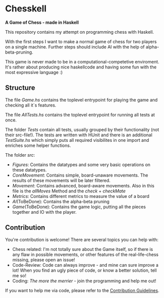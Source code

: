 # Chesskell
**A Game of Chess - made in Haskell** 

This repository contains my attempt on programming chess with Haskell.

With the first steps I want to make a normal game of chess for two players on a single machine. 
Further steps should include AI with the help of alpha-beta-pruning.

This game is never made to be in a computational-competetive enviroment. It's rather about producing nice haskellcode and having some fun with the most expressive language :)
## Structure
The file *Game.hs* contains the toplevel entrypoint for playing the game and checking all it`s features. 

The file *AllTests.hs* contains the toplevel entrypoint for running all tests at once. 

The folder *Tests* contain all tests, usually grouped by their functionality (not their src-file!). 
The tests are written with HUnit and there is an additional *TestSuite.hs* which simply puts all required visibilites in one import and enriches some helper functions. 

The folder *src*: 
* *Figures*: Contains the datatypes and some very basic operations on these datatypes. 
* *CoreMovement*: Contains simple, board-unaware movements. The results of these movements will be later filtered. 
* *Movement*: Contains advanced, board-aware movements. Also in this file is the *allMoves* Method and the *check* + *checkMate*
* *Metrics*: Contains different metrics to measure the value of a board
* *AI*(ToBeDone): Contains the alpha-beta pruning
* *Game*(ToBeDone): Contains the game logic, putting all the pieces together and IO with the player.

## Contribution
You're contribution is welcome! There are several topics you can help with:

* Chess related: I'm not totally sure about the Game itself, so if there is any flaw in possible movements, or other features of the real-life-chess missing, please open an issue!
* Code-Review: Code can always improve - and mine can sure improve a lot! When you find an ugly piece of code, or know a better solution, tell me so!
* Coding: *The more the merrier* - join the programming and help me out!

If you want to help me via code, please refer to the [Contribution Guidelines](CONTRIBUTING.md).
